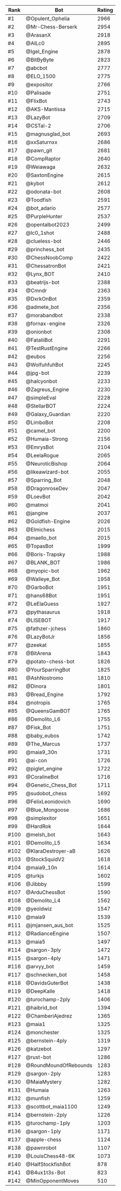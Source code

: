 Rank|Bot|Rating
---|---|---
#1|@Opulent_Ophelia|2966
#2|@Mr-Chess-Berserk|2954
#3|@ArasanX|2918
#4|@AILc0|2895
#5|@Igel_Engine|2878
#6|@BitByByte|2823
#7|@abcbot|2777
#8|@ELO_1500|2775
#9|@expositor|2766
#10|@Palisade|2751
#11|@FlixBot|2743
#12|@AKS-Mantissa|2715
#13|@LazyBot|2709
#14|@CSTal-2|2706
#15|@magnusglad_bot|2693
#16|@xxSaturnxx|2686
#17|@pawn_git|2681
#18|@CompRaptor|2640
#19|@Weiawaga|2632
#20|@SaxtonEngine|2615
#21|@kybot|2612
#22|@odonata-bot|2608
#23|@Toodfish|2591
#24|@bot_adario|2577
#25|@PurpleHunter|2537
#26|@opentalbot2023|2499
#27|@lc0_1shot|2488
#28|@clueless-bot|2446
#29|@princhess_bot|2435
#30|@ChessNoobComp|2422
#31|@ChessatronBot|2421
#32|@Lynx_BOT|2410
#33|@beatrijs-bot|2388
#34|@Cmndr|2363
#35|@DxrkOnBot|2359
#36|@admete_bot|2356
#37|@morabandbot|2338
#38|@fornax-engine|2326
#39|@onionbot|2308
#40|@FataliiBot|2291
#41|@TestRustEngine|2266
#42|@eubos|2256
#43|@WolfuhfuhBot|2245
#44|@jpg-bot|2239
#45|@halcyonbot|2233
#46|@Zagreus_Engine|2230
#47|@simpleEval|2228
#48|@StellarBOT|2224
#49|@Galaxy_Guardian|2220
#50|@LimboBot|2208
#51|@camel_bot|2200
#52|@Humaia-Strong|2156
#53|@EmrysBot|2104
#54|@LeelaRogue|2065
#55|@NeuroticBishop|2064
#56|@likeawizard-bot|2055
#57|@Sparring_Bot|2048
#58|@DragonroseDev|2047
#59|@LoevBot|2042
#60|@matmoi|2041
#61|@jangine|2037
#62|@Goldfish-Engine|2026
#63|@Elmichess|2015
#64|@maello_bot|2015
#65|@TopasBot|1999
#66|@Boris-Trapsky|1988
#67|@BLANK_BOT|1986
#68|@myopic-bot|1962
#69|@Walleye_Bot|1958
#70|@GarboBot|1951
#71|@hans68Bot|1951
#72|@LeElaGuess|1927
#73|@pythasaurus|1918
#74|@LISEBOT|1917
#75|@fathzer-jchess|1860
#76|@LazyBotJr|1856
#77|@zeekat|1855
#78|@BitArena|1843
#79|@potato-chess-bot|1826
#80|@YourSparringBot|1825
#81|@AshNostromo|1810
#82|@Dinora|1801
#83|@Bread_Engine|1792
#84|@notropis|1765
#85|@QueensGamBOT|1765
#86|@Demolito_L6|1755
#87|@Fisk_Bot|1751
#88|@baby_eubos|1742
#89|@The_Marcus|1737
#90|@maia9_30n|1731
#91|@ai-con|1726
#92|@piglet_engine|1722
#93|@CoralineBot|1716
#94|@Genetic_Chess_Bot|1711
#95|@sudobot_chess|1692
#96|@FelixLeonidovich|1690
#97|@Blue_Mongoose|1686
#98|@simplexitor|1651
#99|@HardRok|1644
#100|@melsh_bot|1643
#101|@Demolito_L5|1634
#102|@KlaraDestroyer-aB|1626
#103|@StockSquidV2|1618
#104|@maia9_10n|1614
#105|@turkjs|1602
#106|@Jibbby|1599
#107|@ArduChessBot|1590
#108|@Demolito_L4|1562
#109|@yeoldwiz|1547
#110|@maia9|1539
#111|@jmjansen_aus_bot|1525
#112|@RadianceEngine|1507
#113|@maia5|1497
#114|@sargon-3ply|1472
#115|@sargon-4ply|1471
#116|@arvyy_bot|1459
#117|@schnecken_bot|1458
#118|@DavidsGuterBot|1438
#119|@DeepKalle|1418
#120|@turochamp-2ply|1406
#121|@haibrid_bot|1394
#122|@ChamberiAjedrez|1365
#123|@maia1|1325
#124|@monchester|1325
#125|@bernstein-4ply|1319
#126|@katzebot|1297
#127|@rust-bot|1286
#128|@RoundMoundOfRebounds|1283
#129|@sargon-2ply|1283
#130|@MaiaMystery|1282
#131|@Humaia|1263
#132|@munfish|1259
#133|@scottbot_maia1100|1249
#134|@bernstein-2ply|1226
#135|@turochamp-1ply|1203
#136|@sargon-1ply|1171
#137|@apple-chess|1124
#138|@pawnrobot|1107
#139|@LouisChess48-6K|1073
#140|@HalfStockfishBot|878
#141|@B4ux1t3s-Bot|823
#142|@MinOpponentMoves|510
